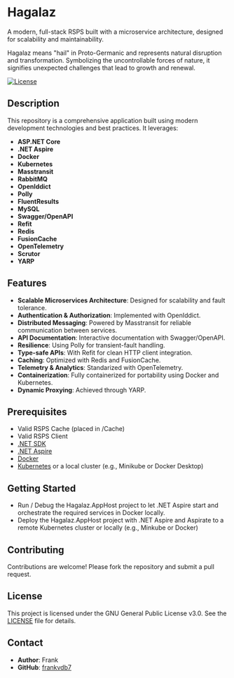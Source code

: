 # Hagalaz

A modern, full-stack RSPS built with a microservice architecture, designed for scalability and maintainability.

Hagalaz means "hail" in Proto-Germanic and represents natural disruption and transformation. Symbolizing the uncontrollable forces of nature, it signifies unexpected challenges that lead to growth and renewal.

[![License](https://img.shields.io/badge/license-GPLv3-blue)](LICENSE)

## Description

This repository is a comprehensive application built using modern development technologies and best practices. It leverages:

- **ASP.NET Core**
- **.NET Aspire**
- **Docker**
- **Kubernetes**
- **Masstransit**
- **RabbitMQ**
- **OpenIddict**
- **Polly**
- **FluentResults**
- **MySQL**
- **Swagger/OpenAPI**
- **Refit**
- **Redis**
- **FusionCache**
- **OpenTelemetry**
- **Scrutor**
- **YARP**

## Features

- **Scalable Microservices Architecture**: Designed for scalability and fault tolerance.
- **Authentication & Authorization**: Implemented with OpenIddict.
- **Distributed Messaging**: Powered by Masstransit for reliable communication between services.
- **API Documentation**: Interactive documentation with Swagger/OpenAPI.
- **Resilience**: Using Polly for transient-fault handling.
- **Type-safe APIs**: With Refit for clean HTTP client integration.
- **Caching**: Optimized with Redis and FusionCache.
- **Telemetry & Analytics**: Standarized with OpenTelemetry.
- **Containerization**: Fully containerized for portability using Docker and Kubernetes.
- **Dynamic Proxying**: Achieved through YARP.

## Prerequisites

- Valid RSPS Cache (placed in /Cache)
- Valid RSPS Client
- [.NET SDK](https://dotnet.microsoft.com/download)
- [.NET Aspire](https://learn.microsoft.com/en-us/dotnet/aspire/)
- [Docker](https://www.docker.com/)
- [Kubernetes](https://kubernetes.io/) or a local cluster (e.g., Minikube or Docker Desktop)

## Getting Started

- Run / Debug the Hagalaz.AppHost project to let .NET Aspire start and orchestrate the required services in Docker locally.
- Deploy the Hagalaz.AppHost project with .NET Aspire and Aspirate to a remote Kubernetes cluster or locally (e.g., Minkube or Docker)

## Contributing

Contributions are welcome! Please fork the repository and submit a pull request.

## License

This project is licensed under the GNU General Public License v3.0. See the [LICENSE](LICENSE) file for details.

## Contact

- **Author**: Frank
- **GitHub**: [frankvdb7](https://github.com/frankvdb7)
